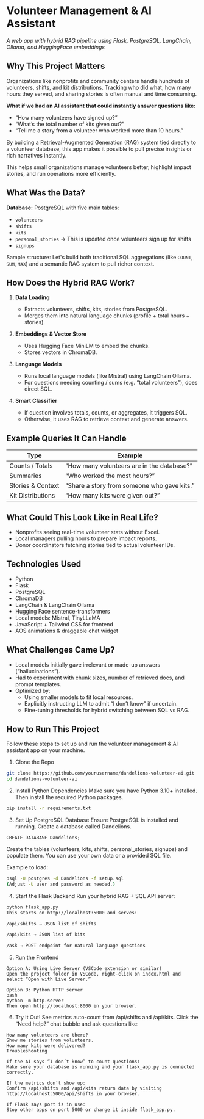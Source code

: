 
# Volunteer Management & AI Assistant  
*A web app with hybrid RAG pipeline using Flask, PostgreSQL, LangChain, Ollama, and HuggingFace embeddings*

## Why This Project Matters

Organizations like nonprofits and community centers handle hundreds of volunteers, shifts, and kit distributions. Tracking who did what, how many hours they served, and sharing stories is often manual and time consuming.

**What if we had an AI assistant that could instantly answer questions like:**
- “How many volunteers have signed up?”
- “What’s the total number of kits given out?”
- “Tell me a story from a volunteer who worked more than 10 hours.”

By building a Retrieval-Augmented Generation (RAG) system tied directly to a volunteer database, this app makes it possible to pull precise insights or rich narratives instantly.

This helps small organizations manage volunteers better, highlight impact stories, and run operations more efficiently.

## What Was the Data?

**Database:** PostgreSQL with five main tables:

- `volunteers`  
- `shifts`  
- `kits`  
- `personal_stories`  -> This is updated once volunteers sign up for shifts
- `signups`

Sample structure:
Let's build both traditional SQL aggregations (like `COUNT`, `SUM`, `MAX`) and a semantic RAG system to pull richer context.

## How Does the Hybrid RAG Work?

1. **Data Loading**  
   - Extracts volunteers, shifts, kits, stories from PostgreSQL.
   - Merges them into natural language chunks (profile + total hours + stories).

2. **Embeddings & Vector Store**  
   - Uses Hugging Face MiniLM to embed the chunks.
   - Stores vectors in ChromaDB.

3. **Language Models**  
   - Runs local language models (like Mistral) using LangChain Ollama.
   - For questions needing counting / sums (e.g. “total volunteers”), does direct SQL.

4. **Smart Classifier**  
   - If question involves totals, counts, or aggregates, it triggers SQL.  
   - Otherwise, it uses RAG to retrieve context and generate answers.

## Example Queries It Can Handle

| Type                  | Example                                       |
|------------------------|-----------------------------------------------|
| Counts / Totals        | “How many volunteers are in the database?”    |
| Summaries              | “Who worked the most hours?”                  |
| Stories & Context      | “Share a story from someone who gave kits.”   |
| Kit Distributions      | “How many kits were given out?”               |

## What Could This Look Like in Real Life?

- Nonprofits seeing real-time volunteer stats without Excel.
- Local managers pulling hours to prepare impact reports.
- Donor coordinators fetching stories tied to actual volunteer IDs.

## Technologies Used

- Python  
- Flask  
- PostgreSQL  
- ChromaDB  
- LangChain & LangChain Ollama  
- Hugging Face sentence-transformers  
- Local models: Mistral, TinyLLaMA  
- JavaScript + Tailwind CSS for frontend  
- AOS animations & draggable chat widget

## What Challenges Came Up?

- Local models initially gave irrelevant or made-up answers (“hallucinations”).
- Had to experiment with chunk sizes, number of retrieved docs, and prompt templates.
- Optimized by:
  - Using smaller models to fit local resources.
  - Explicitly instructing LLM to admit “I don’t know” if uncertain.
  - Fine-tuning thresholds for hybrid switching between SQL vs RAG.

## How to Run This Project

Follow these steps to set up and run the volunteer management & AI assistant app on your machine.

1. Clone the Repo
```bash
git clone https://github.com/yourusername/dandelions-volunteer-ai.git
cd dandelions-volunteer-ai
```
2. Install Python Dependencies
Make sure you have Python 3.10+ installed.
Then install the required Python packages.
```bash
pip install -r requirements.txt
```
3. Set Up PostgreSQL Database
Ensure PostgreSQL is installed and running.
Create a database called Dandelions.
```
CREATE DATABASE Dandelions;
```
Create the tables (volunteers, kits, shifts, personal_stories, signups) and populate them.
You can use your own data or a provided SQL file.

Example to load:

```bash
psql -U postgres -d Dandelions -f setup.sql
(Adjust -U user and password as needed.)
```

4. Start the Flask Backend
Run your hybrid RAG + SQL API server:
```bash
python flask_app.py
This starts on http://localhost:5000 and serves:

/api/shifts → JSON list of shifts

/api/kits → JSON list of kits

/ask → POST endpoint for natural language questions
```

5. Run the Frontend
```
Option A: Using Live Server (VSCode extension or similar)
Open the project folder in VSCode, right-click on index.html and select “Open with Live Server.”

Option B: Python HTTP server
bash
python -m http.server
Then open http://localhost:8000 in your browser.
```
6. Try It Out!
See metrics auto-count from /api/shifts and /api/kits. Click the “Need help?” chat bubble and ask questions like:
```
How many volunteers are there?
Show me stories from volunteers.
How many kits were delivered?
Troubleshooting

If the AI says “I don’t know” to count questions:
Make sure your database is running and your flask_app.py is connected correctly.

If the metrics don’t show up:
Confirm /api/shifts and /api/kits return data by visiting http://localhost:5000/api/shifts in your browser.

If Flask says port is in use:
Stop other apps on port 5000 or change it inside flask_app.py.
```


